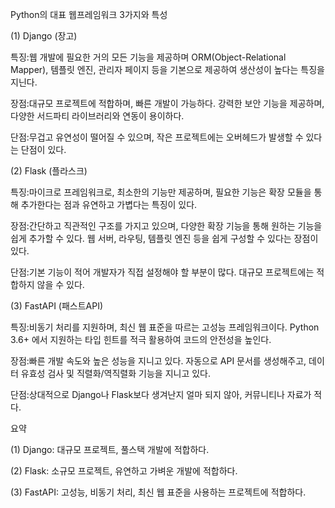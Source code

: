 Python의 대표 웹프레임워크 3가지와 특성

(1) Django (장고) 

특징:웹 개발에 필요한 거의 모든 기능을 제공하며 ORM(Object-Relational Mapper), 템플릿 엔진, 관리자 페이지 등을 기본으로 제공하여 생산성이 높다는 특징을 지닌다. 

장점:대규모 프로젝트에 적합하며, 빠른 개발이 가능하다. 강력한 보안 기능을 제공하며, 다양한 서드파티 라이브러리와 연동이 용이하다.

단점:무겁고 유연성이 떨어질 수 있으며, 작은 프로젝트에는 오버헤드가 발생할 수 있다는 단점이 있다.

(2) Flask (플라스크)

특징:마이크로 프레임워크로, 최소한의 기능만 제공하며, 필요한 기능은 확장 모듈을 통해 추가한다는 점과 유연하고 가볍다는 특징이 있다.

장점:간단하고 직관적인 구조를 가지고 있으며, 다양한 확장 기능을 통해 원하는 기능을 쉽게 추가할 수 있다. 웹 서버, 라우팅, 템플릿 엔진 등을 쉽게 구성할 수 있다는 장점이 있다.

단점:기본 기능이 적어 개발자가 직접 설정해야 할 부분이 많다. 대규모 프로젝트에는 적합하지 않을 수 있다. 

(3) FastAPI (패스트API)

특징:비동기 처리를 지원하며, 최신 웹 표준을 따르는 고성능 프레임워크이다. Python 3.6+ 에서 지원하는 타입 힌트를 적극 활용하여 코드의 안전성을 높인다.

장점:빠른 개발 속도와 높은 성능을 지니고 있다. 자동으로 API 문서를 생성해주고, 데이터 유효성 검사 및 직렬화/역직렬화 기능을 지니고 있다.

단점:상대적으로 Django나 Flask보다 생겨난지 얼마 되지 않아, 커뮤니티나 자료가 적다.

요약

(1) Django: 대규모 프로젝트, 풀스택 개발에 적합하다.

(2) Flask: 소규모 프로젝트, 유연하고 가벼운 개발에 적합하다.

(3) FastAPI: 고성능, 비동기 처리, 최신 웹 표준을 사용하는 프로젝트에 적합하다.

